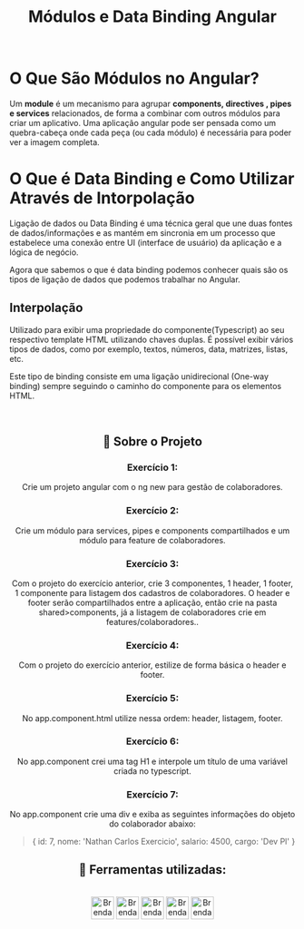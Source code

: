 # <h1 align="center"> Módulos e Data Binding Angular </h1>

<div ><br>

# O Que São Módulos no Angular?

Um **module** é um mecanismo para agrupar **components, directives , pipes e services** relacionados, de forma a combinar com outros módulos para criar um aplicativo. Uma aplicação angular pode ser pensada como um quebra-cabeça onde cada peça (ou cada módulo) é necessária para poder ver a imagem completa.

# O Que é Data Binding e Como Utilizar Através de Intorpolação
Ligação de dados ou Data Binding é uma técnica geral que une duas fontes de dados/informações e as mantém em sincronia em um processo que estabelece uma conexão entre UI (interface de usuário) da aplicação e a lógica de negócio.

Agora que sabemos o que é data binding podemos conhecer quais são os tipos de ligação de dados que podemos trabalhar no Angular.

## Interpolação

Utilizado para exibir uma propriedade do componente(Typescript) ao seu respectivo template HTML utilizando chaves duplas. É possível exibir vários tipos de dados, como por exemplo, textos, números, data, matrizes, listas, etc.

Este tipo de binding consiste em uma ligação unidirecional (One-way binding) sempre seguindo o caminho do componente para os elementos HTML.

<div style="display: inline_block" align = "center"><br>

## 📌 Sobre o Projeto

### Exercício 1:

 Crie um projeto angular com o ng new para gestão de colaboradores.
  
### Exercício 2:

Crie um módulo para services, pipes e components compartilhados e um módulo para feature de colaboradores.

### Exercício 3:
Com o projeto do exercício anterior, crie 3 componentes, 1 header, 1 footer, 1 componente para listagem dos cadastros de colaboradores. O header e footer serão compartilhados entre a aplicação, então crie na pasta shared>components, já a listagem de colaboradores crie em features/colaboradores..

### Exercício 4:

Com o projeto do exercício anterior, estilize de forma básica o header e footer.

### Exercício 5:

No app.component.html utilize nessa ordem: header, listagem, footer.

### Exercício 6:
No app.component crei uma tag H1 e interpole um título de uma variável criada no typescript.

### Exercício 7:
No app.component crie uma div e exiba as seguintes informações do objeto do colaborador abaixo:
>{
    id: 7,
    nome: 'Nathan Carlos Exercicio',
    salario: 4500,
    cargo: 'Dev Pl'
}



## 📌 Ferramentas utilizadas:

<div><br>

  <img align="center" alt="Brenda-Angular" height="40" width="40" src="https://angular.io/assets/images/logos/angularjs/AngularJS-Shield.svg" />
  <img align="center" alt="Brenda-GitHub" height="40" width="40" src="https://cdn-icons-png.flaticon.com/512/25/25231.png" />
  <img align="center" alt="Brenda-HTML" height="40" width="40" src="https://cdn-icons-png.flaticon.com/512/1532/1532556.png" />
  <img align="center" alt="Brenda-CSS" height="40" width="40" src="https://cdn-icons-png.flaticon.com/512/732/732190.png" />
  <img align="center" alt="Brenda VsCode " height="40" width="40" src="https://cdn.icon-icons.com/icons2/2107/PNG/512/file_type_vscode_icon_130084.png" />

  </div>
